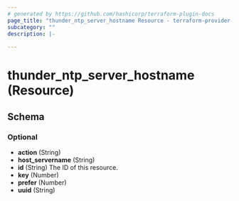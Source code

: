 ```yaml
---
# generated by https://github.com/hashicorp/terraform-plugin-docs
page_title: "thunder_ntp_server_hostname Resource - terraform-provider-thunder"
subcategory: ""
description: |-
  
---
```


# thunder_ntp_server_hostname (Resource)





<!-- schema generated by tfplugindocs -->
## Schema

### Optional

- **action** (String)
- **host_servername** (String)
- **id** (String) The ID of this resource.
- **key** (Number)
- **prefer** (Number)
- **uuid** (String)


